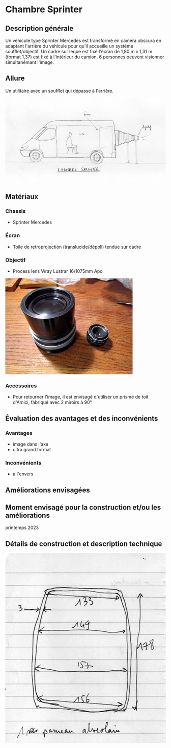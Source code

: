 #  Chambre Sprinter

## Description générale
Un vehicule type Sprinter Mercedes est transformé en caméra obscura en adaptant l'arrière du véhicule pour qu'il accueille un système soufflet/objectif. Un cadre sur leque est fixé l'écran de 1,80 m x 1,31 m (format 1,37) est fixé à l'intérieur du camion. 6 personnes peuvent visionner simultanémant l'image.

## Allure
Un utilitaire avec un soufflet qui dépasse à l'arrière.

![proto_04](../photos/proto_04_ultralight.jpeg)

## Matériaux

### Chassis
- Sprinter Mercedes

### Écran
- Toile de retroprojection (translucide/dépoli) tendue sur cadre

### Objectif
- Process lens Wray Lustrar 16/1075mm Apo

![wray_lustrar_16_1075mm_1](../photos/wray_lustrar_16_1075mm_1_ultralight.jpg)

### Accessoires
- Pour retourner l'image, il est envisagé d'utiliser un prisme de toit d'Amici, fabriqué avec 2 miroirs à 90°.

## Évaluation des avantages et des inconvénients

### Avantages
- image dans l'axe
- ultra grand format

### Inconvénients
- à l'envers

## Améliorations envisagées

## Moment envisagé pour la construction et/ou les améliorations
printemps 2023

## Détails de construction et description technique
![cotes proto02](../plans/dim_panneau_sprinter_ultralight.jpeg)
